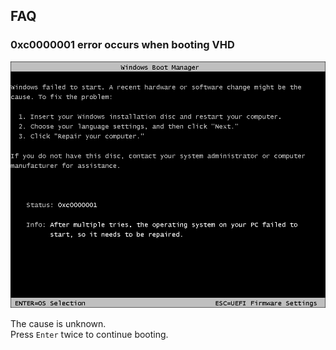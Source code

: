 ## FAQ

### 0xc0000001 error occurs when booting VHD

![vhd_error](./images/vhd_error.png)

The cause is unknown.  
Press `Enter` twice to continue booting.  

<div style="page-break-after: always;"></div>

